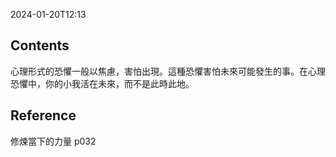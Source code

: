 2024-01-20T12:13
## Contents
心理形式的恐懼一般以焦慮，害怕出現。這種恐懼害怕未來可能發生的事。在心理恐懼中，你的小我活在未來，而不是此時此地。
## Reference
修煉當下的力量 p032

